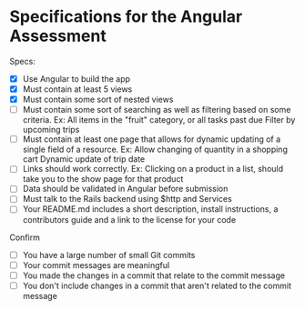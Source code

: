 # Specifications for the Angular Assessment

Specs:
- [x] Use Angular to build the app
- [x] Must contain at least 5 views
- [x] Must contain some sort of nested views
- [ ] Must contain some sort of searching as well as filtering based on some criteria. Ex: All items in the "fruit" category, or all tasks past due
    Filter by upcoming trips
- [ ] Must contain at least one page that allows for dynamic updating of a single field of a resource. Ex: Allow changing of quantity in a shopping cart
    Dynamic update of trip date
- [ ] Links should work correctly. Ex: Clicking on a product in a list, should take you to the show page for that product
- [ ] Data should be validated in Angular before submission
- [ ] Must talk to the Rails backend using $http and Services
- [ ] Your README.md includes a short description, install instructions, a contributors guide and a link to the license for your code

Confirm
- [ ] You have a large number of small Git commits
- [ ] Your commit messages are meaningful
- [ ] You made the changes in a commit that relate to the commit message
- [ ] You don't include changes in a commit that aren't related to the commit message

